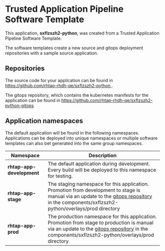 # Trusted Application Pipeline Software Template

This application, **sxflzszh2-python**, was created from a Trusted Application Pipeline Software Template.

The software templates create a new source and gitops deployment repositories with a sample source application. 

## Repositories

The source code for your application can be found in [https://github.com/rhtap-rhdh-qe/sxflzszh2-python ](https://github.com/rhtap-rhdh-qe/sxflzszh2-python ).
 
The gitops repository, which contains the kubernetes manifests for the application can be found in 
[https://github.com/rhtap-rhdh-qe/sxflzszh2-python-gitops ](https://github.com/rhtap-rhdh-qe/sxflzszh2-python-gitops ) 

## Application namespaces 

The default application will be found in the following namespaces. Applications can be deployed into unique namespaces or multiple software templates can also bet generated into the same group namespaces.  

|  Namespace   |  Description   |  
| -------- | -------- |   
| **rhtap-app-development** | The default application during development. Every build will be deployed to this namespace for testing. | 
| **rhtap-app-stage** | The staging namespace for this application. Promotion from development to stage is manual via an update to the [gitops repository](https://github.com/rhtap-rhdh-qe/sxflzszh2-python-gitops ) in the components/sxflzszh2-python/overlays/prod directory |  
| **rhtap-app-prod** | The production namespace for this application. Promotion from stage to production is manual via an update to the [gitops repository](https://github.com/rhtap-rhdh-qe/sxflzszh2-python-gitops ) in the components/sxflzszh2-python/overlays/prod directory | 